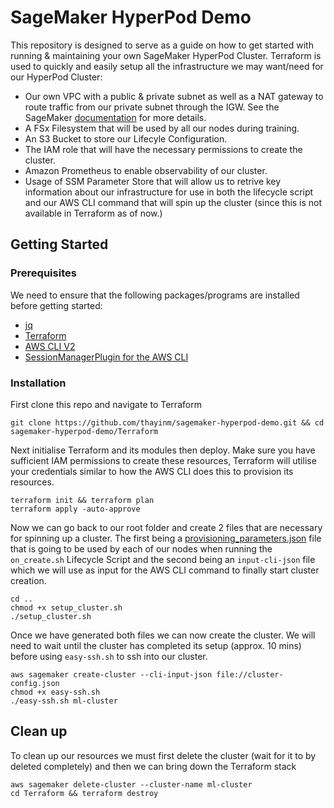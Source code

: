 # SageMaker HyperPod Demo

This repository is designed to serve as a guide on how to get started with running & maintaining your own SageMaker HyperPod Cluster. Terraform is used to quickly and easily setup all the infrastructure we may want/need for our HyperPod Cluster:

- Our own VPC with a public & private subnet as well as a NAT gateway to route traffic from our private subnet through the IGW. See the SageMaker [documentation](https://docs.aws.amazon.com/sagemaker/latest/dg/infrastructure-connect-to-resources.html) for more details.
- A FSx Filesystem that will be used by all our nodes during training.
- An S3 Bucket to store our Lifecyle Configuration.
- The IAM role that will have the necessary permissions to create the cluster.
- Amazon Prometheus to enable observability of our cluster.
- Usage of SSM Parameter Store that will allow us to retrive key information about our infrastructure for use in both the lifecycle script and our AWS CLI command that will spin up the cluster (since this is not available in Terraform as of now.)

## Getting Started

### Prerequisites

We need to ensure that the following packages/programs are installed before getting started:

- [jq](https://jqlang.org/download/)
- [Terraform](https://developer.hashicorp.com/terraform/tutorials/aws-get-started/install-cli)
- [AWS CLI V2](https://docs.aws.amazon.com/cli/latest/userguide/getting-started-install.html)
- [SessionManagerPlugin for the AWS CLI](https://docs.aws.amazon.com/systems-manager/latest/userguide/session-manager-working-with-install-plugin.html)

### Installation

First clone this repo and navigate to Terraform

```shell
git clone https://github.com/thayinm/sagemaker-hyperpod-demo.git && cd sagemaker-hyperpod-demo/Terraform
```

Next initialise Terraform and its modules then deploy. Make sure you have sufficient IAM permissions to create these resources, Terraform will utilise your credentials similar to how the AWS CLI does this to provision its resources.

```shell
terraform init && terraform plan
terraform apply -auto-approve
```

Now we can go back to our root folder and create 2 files that are necessary for spinning up a cluster. The first being a [provisioning_parameters.json](https://docs.aws.amazon.com/sagemaker/latest/dg/sagemaker-hyperpod-lifecycle-best-practices-slurm-base-config.html) file that is going to be used by each of our nodes when running the `on_create.sh` Lifecycle Script and the second being an `input-cli-json` file which we will use as input for the AWS CLI command to finally start cluster creation.

```shell
cd ..
chmod +x setup_cluster.sh
./setup_cluster.sh
```

Once we have generated both files we can now create the cluster. We will need to wait until the cluster has completed its setup (approx. 10 mins) before using `easy-ssh.sh` to ssh into our cluster.

```shell
aws sagemaker create-cluster --cli-input-json file://cluster-config.json
chmod +x easy-ssh.sh
./easy-ssh.sh ml-cluster
```

## Clean up
To clean up our resources we must first delete the cluster (wait for it to by deleted completely) and then we can bring down the Terraform stack

```shell
aws sagemaker delete-cluster --cluster-name ml-cluster
cd Terraform && terraform destroy
```
